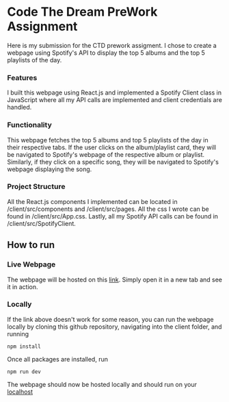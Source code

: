 # Code The Dream PreWork Assignment

Here is my submission for the CTD prework assigment. I chose to create a webpage using Spotify's API to display the top 5 albums and the top 5 playlists of the day.

### Features

I built this webpage using React.js and implemented a Spotify Client class in JavaScript where all my API calls are implemented and client credentials are handled.

### Functionality

This webpage fetches the top 5 albums and top 5 playlists of the day in their respective tabs. If the user clicks on the album/playlist card, they will be navigated to Spotify's webpage of the respective album or playlist. Similarly, if they click on a specific song, they will be navigated to Spotify's webpage displaying the song.

### Project Structure

All the React.js components I implemented can be located in /client/src/components and /client/src/pages. All the css I wrote can be found in /client/src/App.css. Lastly, all my Spotify API calls can be found in /client/src/SpotifyClient.

## How to run

### Live Webpage

The webpage will be hosted on this <a href="https://ctd-prework-assignment.onrender.com/#" target="_blank">link</a>. Simply open it in a new tab and see it in action.

### Locally

If the link above doesn't work for some reason, you can run the webpage locally by cloning this github repository, navigating into the client folder, and running

```
npm install
```

Once all packages are installed, run

```
npm run dev
```

The webpage should now be hosted locally and should run on your [localhost](http://localhost:5173/)
